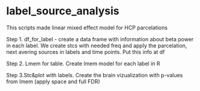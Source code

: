 # label_source_analysis
This scripts made linear mixed effect model for HCP parcelations 

Step 1. df_for_label - create a data frame with information about beta power in each label. We create stcs with needed freq and apply the parcelation, next avering sources in labels and time points. Put this info at df

Step 2. Lmem for table. Create lmem model for each label in R

Step 3.Stc&plot with labels. Create the brain vizualization with p-values from lmem (apply space and full FDR)
